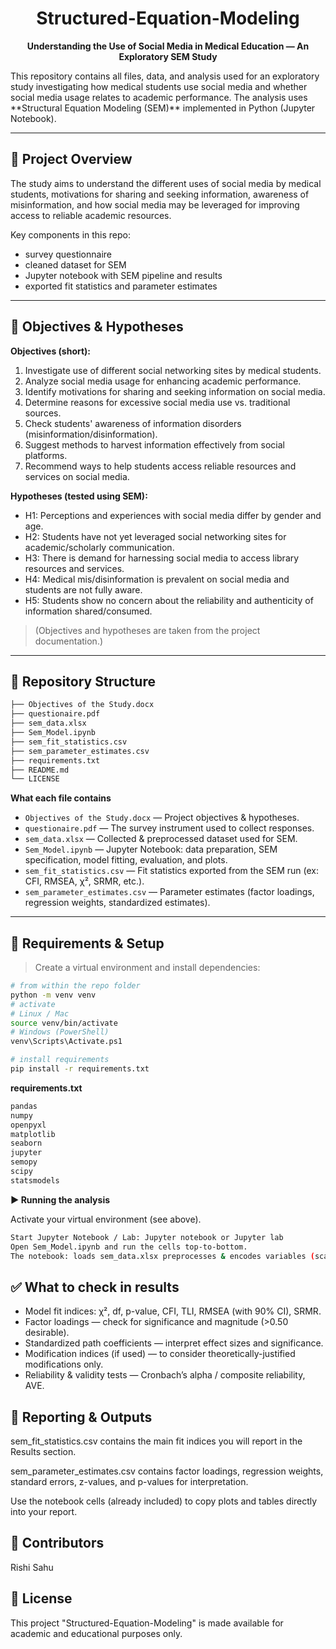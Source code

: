 <!-- Banner -->
<h1 align="center">Structured-Equation-Modeling</h1>
<p align="center">
  <b>Understanding the Use of Social Media in Medical Education — An Exploratory SEM Study</b>  
</p>
This repository contains all files, data, and analysis used for an exploratory study investigating how medical students use social media and whether social media usage relates to academic performance. The analysis uses **Structural Equation Modeling (SEM)** implemented in Python (Jupyter Notebook).

---

## 📌 Project Overview

The study aims to understand the different uses of social media by medical students, motivations for sharing and seeking information, awareness of misinformation, and how social media may be leveraged for improving access to reliable academic resources.

Key components in this repo:
- survey questionnaire
- cleaned dataset for SEM
- Jupyter notebook with SEM pipeline and results
- exported fit statistics and parameter estimates

---

## 🎯 Objectives & Hypotheses

**Objectives (short):**
1. Investigate use of different social networking sites by medical students.  
2. Analyze social media usage for enhancing academic performance.  
3. Identify motivations for sharing and seeking information on social media.  
4. Determine reasons for excessive social media use vs. traditional sources.  
5. Check students' awareness of information disorders (misinformation/disinformation).  
6. Suggest methods to harvest information effectively from social platforms.  
7. Recommend ways to help students access reliable resources and services on social media.

**Hypotheses (tested using SEM):**
- H1: Perceptions and experiences with social media differ by gender and age.  
- H2: Students have not yet leveraged social networking sites for academic/scholarly communication.  
- H3: There is demand for harnessing social media to access library resources and services.  
- H4: Medical mis/disinformation is prevalent on social media and students are not fully aware.  
- H5: Students show no concern about the reliability and authenticity of information shared/consumed.

> (Objectives and hypotheses are taken from the project documentation.)

---

## 📂 Repository Structure
```bash
├── Objectives of the Study.docx
├── questionaire.pdf
├── sem_data.xlsx
├── Sem_Model.ipynb
├── sem_fit_statistics.csv
├── sem_parameter_estimates.csv
├── requirements.txt
├── README.md
└── LICENSE
```


**What each file contains**
- `Objectives of the Study.docx` — Project objectives & hypotheses.  
- `questionaire.pdf` — The survey instrument used to collect responses.  
- `sem_data.xlsx` — Collected & preprocessed dataset used for SEM.  
- `Sem_Model.ipynb` — Jupyter Notebook: data preparation, SEM specification, model fitting, evaluation, and plots.  
- `sem_fit_statistics.csv` — Fit statistics exported from the SEM run (ex: CFI, RMSEA, χ², SRMR, etc.).  
- `sem_parameter_estimates.csv` — Parameter estimates (factor loadings, regression weights, standardized estimates).

---

## 🧰 Requirements & Setup

> Create a virtual environment and install dependencies:

```bash
# from within the repo folder
python -m venv venv
# activate
# Linux / Mac
source venv/bin/activate
# Windows (PowerShell)
venv\Scripts\Activate.ps1

# install requirements
pip install -r requirements.txt
```

**requirements.txt** 
```bash
pandas
numpy
openpyxl
matplotlib
seaborn
jupyter
semopy 
scipy
statsmodels
```

**▶️ Running the analysis**

Activate your virtual environment (see above).
```bash
Start Jupyter Notebook / Lab: Jupyter notebook or Jupyter lab
Open Sem_Model.ipynb and run the cells top-to-bottom. 
The notebook: loads sem_data.xlsx preprocesses & encodes variables (scales, reverse-coded items if any) builds the SEM model (measurement model + structural paths) fits the model using semopy (or the SEM library used) saves fit statistics to sem_fit_statistics.csv and parameter estimates to sem_parameter_estimates.csv includes interpretation/plots for loadings, standardized effects, and fit indices
```

## ✅ What to check in results

- Model fit indices: χ², df, p-value, CFI, TLI, RMSEA (with 90% CI), SRMR.
- Factor loadings — check for significance and magnitude (>0.50 desirable).
- Standardized path coefficients — interpret effect sizes and significance.
- Modification indices (if used) — to consider theoretically-justified modifications only.
- Reliability & validity tests — Cronbach’s alpha / composite reliability, AVE.

## 📝 Reporting & Outputs

sem_fit_statistics.csv contains the main fit indices you will report in the Results section.

sem_parameter_estimates.csv contains factor loadings, regression weights, standard errors, z-values, and p-values for interpretation.

Use the notebook cells (already included) to copy plots and tables directly into your report.

## 🤝 Contributors
Rishi Sahu 

## 📜 License

This project "Structured-Equation-Modeling" is made available for academic and educational purposes only. 